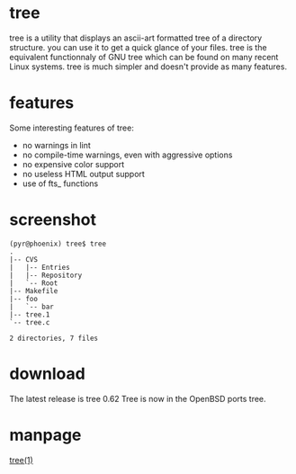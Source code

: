 # tree

tree is a utility that displays an ascii-art formatted tree of a directory
structure. you can use it to get a quick glance of your files. tree is the
equivalent functionnaly of GNU tree which can be found on many recent Linux
systems. tree is much simpler and doesn't provide as many features.

# features

Some interesting features of tree:

* no warnings in lint
* no compile-time warnings, even with aggressive options
* no expensive color support
* no useless HTML output support
* use of fts_ functions

# screenshot

    (pyr@phoenix) tree$ tree
    .
    |-- CVS
    |   |-- Entries
    |   |-- Repository
    |   `-- Root
    |-- Makefile
    |-- foo
    |   `-- bar
    |-- tree.1
    `-- tree.c

    2 directories, 7 files


# download

 The latest release is tree 0.62
 Tree is now in the OpenBSD ports tree.

# manpage

[tree(1)](http://spootnik.org/ipcalc/ipcalc.1.html)
